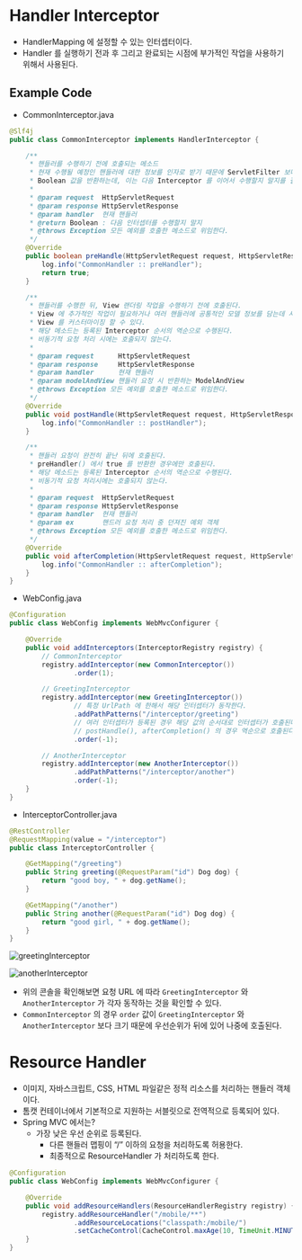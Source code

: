 # Handler Interceptor

- HandlerMapping 에 설정할 수 있는 인터셉터이다.
- Handler 를 실행하기 전과 후 그리고 완료되는 시점에 부가적인 작업을 사용하기 위해서 사용된다.

## Example Code

- CommonInterceptor.java

```java
@Slf4j
public class CommonInterceptor implements HandlerInterceptor {

    /**
     * 핸들러를 수행하기 전에 호출되는 메소드
     * 현재 수행될 예정인 핸들러에 대한 정보를 인자로 받기 때문에 ServletFilter 보다 세밀한 로직을 구현할 수 있다.
     * Boolean 값을 반환하는데, 이는 다음 Interceptor 를 이어서 수행할지 말지를 결정하는 값이다.
     *
     * @param request  HttpServletRequest
     * @param response HttpServletResponse
     * @param handler  현재 핸들러
     * @return Boolean : 다음 인터셉터를 수행할지 말지
     * @throws Exception 모든 예외를 호출한 메소드로 위임한다.
     */
    @Override
    public boolean preHandle(HttpServletRequest request, HttpServletResponse response, Object handler) throws Exception {
        log.info("CommonHandler :: preHandler");
        return true;
    }

    /**
     * 핸들러를 수행한 뒤, View 랜더링 작업을 수행하기 전에 호출된다.
     * View 에 추가적인 작업이 필요하거나 여러 핸들러에 공통적인 모델 정보를 담는데 사용 가능하다.
     * View 를 커스터마이징 할 수 있다.
     * 해당 메소드는 등록된 Interceptor 순서의 역순으로 수행된다.
     * 비동기적 요청 처리 시에는 호출되지 않는다.
     *
     * @param request      HttpServletRequest
     * @param response     HttpServletResponse
     * @param handler      현재 핸들러
     * @param modelAndView 핸들러 요청 시 반환하는 ModelAndView
     * @throws Exception 모든 예외를 호출한 메소드로 위임한다.
     */
    @Override
    public void postHandle(HttpServletRequest request, HttpServletResponse response, Object handler, ModelAndView modelAndView) throws Exception {
        log.info("CommonHandler :: postHandler");
    }

    /**
     * 핸들러 요청이 완전히 끝난 뒤에 호출된다.
     * preHandler() 에서 true 를 반환한 경우에만 호출된다.
     * 해당 메소드는 등록된 Interceptor 순서의 역순으로 수행된다.
     * 비동기적 요청 처리시에는 호출되지 않는다.
     *
     * @param request  HttpServletRequest
     * @param response HttpServletResponse
     * @param handler  현재 핸들러
     * @param ex       핸드러 요청 처리 중 던져진 예외 객체
     * @throws Exception 모든 예외를 호출한 메소드로 위임한다.
     */
    @Override
    public void afterCompletion(HttpServletRequest request, HttpServletResponse response, Object handler, Exception ex) throws Exception {
        log.info("CommonHandler :: afterCompletion");
    }
}
```

- WebConfig.java

```java
@Configuration
public class WebConfig implements WebMvcConfigurer {

    @Override
    public void addInterceptors(InterceptorRegistry registry) {
        // CommonInterceptor
        registry.addInterceptor(new CommonInterceptor())
                .order(1);

        // GreetingInterceptor
        registry.addInterceptor(new GreetingInterceptor())
                // 특정 UrlPath 에 한해서 해당 인터셉터가 동작한다.
                .addPathPatterns("/interceptor/greeting")
                // 여러 인터셉터가 등록된 경우 해당 값의 순서대로 인터셉터가 호출된다.
                // postHandle(), afterCompletion() 의 경우 역순으로 호출된다.
                .order(-1);

        // AnotherInterceptor
        registry.addInterceptor(new AnotherInterceptor())
                .addPathPatterns("/interceptor/another")
                .order(-1);
    }
}
```

- InterceptorController.java

```java
@RestController
@RequestMapping(value = "/interceptor")
public class InterceptorController {

    @GetMapping("/greeting")
    public String greeting(@RequestParam("id") Dog dog) {
        return "good boy, " + dog.getName();
    }

    @GetMapping("/another")
    public String another(@RequestParam("id") Dog dog) {
        return "good girl, " + dog.getName();
    }
}
```

![greetingInterceptor](https://s3.us-west-2.amazonaws.com/secure.notion-static.com/119a2da5-0d10-49d3-9160-dc3a1dd6a202/Untitled.png?X-Amz-Algorithm=AWS4-HMAC-SHA256&X-Amz-Content-Sha256=UNSIGNED-PAYLOAD&X-Amz-Credential=AKIAT73L2G45EIPT3X45%2F20220129%2Fus-west-2%2Fs3%2Faws4_request&X-Amz-Date=20220129T143819Z&X-Amz-Expires=86400&X-Amz-Signature=a520c2e9f052f18f353d373dab60b3cdb36b041e298caaa30dcb040ee1ce8f48&X-Amz-SignedHeaders=host&response-content-disposition=filename%20%3D%22Untitled.png%22&x-id=GetObject)

![anotherInterceptor](https://s3.us-west-2.amazonaws.com/secure.notion-static.com/db1eb013-283c-41d3-931f-6beab8d86959/Untitled.png?X-Amz-Algorithm=AWS4-HMAC-SHA256&X-Amz-Content-Sha256=UNSIGNED-PAYLOAD&X-Amz-Credential=AKIAT73L2G45EIPT3X45%2F20220129%2Fus-west-2%2Fs3%2Faws4_request&X-Amz-Date=20220129T143835Z&X-Amz-Expires=86400&X-Amz-Signature=771ea3940a122d6822fd173cfd4135ceebb6815eea028a6bf4a83c6f3db276ae&X-Amz-SignedHeaders=host&response-content-disposition=filename%20%3D%22Untitled.png%22&x-id=GetObject)

- 위의 콘솔을 확인해보면 요청 URL 에 따라 `GreetingInterceptor` 와 `AnotherInterceptor` 가 각자 동작하는 것을 확인할 수 있다.
- `CommonInterceptor` 의 경우 `order` 값이 `GreetingInterceptor` 와 `AnotherInterceptor` 보다 크기 때문에 우선순위가 뒤에 있어 나중에 호출된다.
# Resource Handler

- 이미지, 자바스크립트, CSS, HTML 파일같은 정적 리소스를 처리하는 핸들러 객체이다.
- 톰캣 컨테이너에서 기본적으로 지원하는 서블릿으로 전역적으로 등록되어 있다.
- Spring MVC 에서는?
    - 가장 낮은 우선 순위로 등록된다.
        - 다른 핸들러 맵핑이 “/” 이하의 요청을 처리하도록 허용한다.
        - 최종적으로 ResourceHandler 가 처리하도록 한다.

```java
@Configuration
public class WebConfig implements WebMvcConfigurer {

    @Override
    public void addResourceHandlers(ResourceHandlerRegistry registry) {
        registry.addResourceHandler("/mobile/**")
                .addResourceLocations("classpath:/mobile/")
                .setCacheControl(CacheControl.maxAge(10, TimeUnit.MINUTES));
    }
}
```